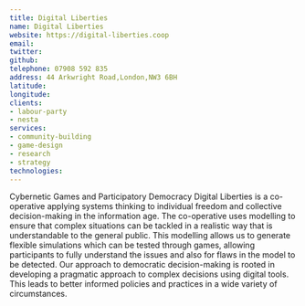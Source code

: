 ```yaml
---
title: Digital Liberties
name: Digital Liberties
website: https://digital-liberties.coop
email: 
twitter: 
github: 
telephone: 07908 592 835
address: 44 Arkwright Road,London,NW3 6BH
latitude: 
longitude: 
clients:
- labour-party
- nesta
services:
- community-building
- game-design
- research
- strategy
technologies:
---
```


Cybernetic Games and Participatory Democracy
Digital Liberties is a co-operative applying systems thinking to individual freedom and collective decision-making in the information age.
The co-operative uses modelling to ensure that complex situations can be tackled in a realistic way that is understandable to the general public.
This modelling allows us to generate flexible simulations which can be tested through games, allowing participants to fully understand the issues and also for flaws in the model to be detected.
Our approach to democratic decision-making is rooted in developing a pragmatic approach to complex decisions using digital tools. This leads to better informed policies and practices in a wide variety of circumstances.